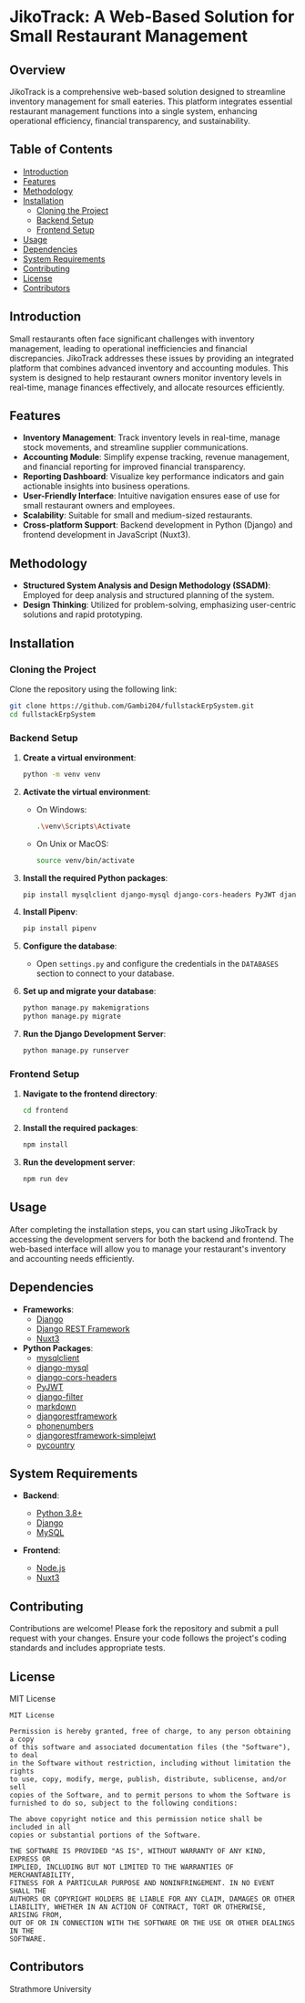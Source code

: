 
# JikoTrack: A Web-Based Solution for Small Restaurant Management

## Overview

JikoTrack is a comprehensive web-based solution designed to streamline inventory management for small eateries. This platform integrates essential restaurant management functions into a single system, enhancing operational efficiency, financial transparency, and sustainability.

## Table of Contents

- [Introduction](#introduction)
- [Features](#features)
- [Methodology](#methodology)
- [Installation](#installation)
  - [Cloning the Project](#cloning-the-project)
  - [Backend Setup](#backend-setup)
  - [Frontend Setup](#frontend-setup)
- [Usage](#usage)
- [Dependencies](#dependencies)
- [System Requirements](#system-requirements)
- [Contributing](#contributing)
- [License](#license)
- [Contributors](#contributors)

## Introduction

Small restaurants often face significant challenges with inventory management, leading to operational inefficiencies and financial discrepancies. JikoTrack addresses these issues by providing an integrated platform that combines advanced inventory and accounting modules. This system is designed to help restaurant owners monitor inventory levels in real-time, manage finances effectively, and allocate resources efficiently.

## Features

- **Inventory Management**: Track inventory levels in real-time, manage stock movements, and streamline supplier communications.
- **Accounting Module**: Simplify expense tracking, revenue management, and financial reporting for improved financial transparency.
- **Reporting Dashboard**: Visualize key performance indicators and gain actionable insights into business operations.
- **User-Friendly Interface**: Intuitive navigation ensures ease of use for small restaurant owners and employees.
- **Scalability**: Suitable for small and medium-sized restaurants.
- **Cross-platform Support**: Backend development in Python (Django) and frontend development in JavaScript (Nuxt3).

## Methodology

- **Structured System Analysis and Design Methodology (SSADM)**: Employed for deep analysis and structured planning of the system.
- **Design Thinking**: Utilized for problem-solving, emphasizing user-centric solutions and rapid prototyping.

## Installation

### Cloning the Project

Clone the repository using the following link:

```bash
git clone https://github.com/Gambi204/fullstackErpSystem.git
cd fullstackErpSystem
```

### Backend Setup

1. **Create a virtual environment**:

    ```bash
    python -m venv venv
    ```

2. **Activate the virtual environment**:
    - On Windows:
      ```bash
      .\venv\Scripts\Activate
      ```
    - On Unix or MacOS:
      ```bash
      source venv/bin/activate
      ```

3. **Install the required Python packages**:

    ```bash
    pip install mysqlclient django-mysql django-cors-headers PyJWT django-filter markdown djangorestframework phonenumbers djangorestframework-simplejwt pycountry
    ```

4. **Install Pipenv**:

    ```bash
    pip install pipenv
    ```

5. **Configure the database**:
    - Open `settings.py` and configure the credentials in the `DATABASES` section to connect to your database.

6. **Set up and migrate your database**:

    ```bash
    python manage.py makemigrations
    python manage.py migrate
    ```

7. **Run the Django Development Server**:

    ```bash
    python manage.py runserver
    ```

### Frontend Setup

1. **Navigate to the frontend directory**:

    ```bash
    cd frontend
    ```

2. **Install the required packages**:

    ```bash
    npm install
    ```

3. **Run the development server**:

    ```bash
    npm run dev
    ```

## Usage

After completing the installation steps, you can start using JikoTrack by accessing the development servers for both the backend and frontend. The web-based interface will allow you to manage your restaurant's inventory and accounting needs efficiently.

## Dependencies

- **Frameworks**:
  - [Django](https://www.djangoproject.com/)
  - [Django REST Framework](https://www.django-rest-framework.org/)
  - [Nuxt3](https://nuxt.com/)
- **Python Packages**:
  - [mysqlclient](https://pypi.org/project/mysqlclient/)
  - [django-mysql](https://pypi.org/project/django-mysql/)
  - [django-cors-headers](https://pypi.org/project/django-cors-headers/)
  - [PyJWT](https://pypi.org/project/PyJWT/)
  - [django-filter](https://pypi.org/project/django-filter/)
  - [markdown](https://pypi.org/project/Markdown/)
  - [djangorestframework](https://pypi.org/project/djangorestframework/)
  - [phonenumbers](https://pypi.org/project/phonenumbers/)
  - [djangorestframework-simplejwt](https://pypi.org/project/djangorestframework-simplejwt/)
  - [pycountry](https://pypi.org/project/pycountry/)

## System Requirements

- **Backend**:
  - [Python 3.8+](https://www.python.org/downloads/)
  - [Django](https://www.djangoproject.com/)
  - [MySQL](https://dev.mysql.com/downloads/)

- **Frontend**:
  - [Node.js](https://nodejs.org/)
  - [Nuxt3](https://nuxt.com/)

## Contributing

Contributions are welcome! Please fork the repository and submit a pull request with your changes. Ensure your code follows the project's coding standards and includes appropriate tests.

## License

MIT License

```
MIT License

Permission is hereby granted, free of charge, to any person obtaining a copy
of this software and associated documentation files (the "Software"), to deal
in the Software without restriction, including without limitation the rights
to use, copy, modify, merge, publish, distribute, sublicense, and/or sell
copies of the Software, and to permit persons to whom the Software is
furnished to do so, subject to the following conditions:

The above copyright notice and this permission notice shall be included in all
copies or substantial portions of the Software.

THE SOFTWARE IS PROVIDED "AS IS", WITHOUT WARRANTY OF ANY KIND, EXPRESS OR
IMPLIED, INCLUDING BUT NOT LIMITED TO THE WARRANTIES OF MERCHANTABILITY,
FITNESS FOR A PARTICULAR PURPOSE AND NONINFRINGEMENT. IN NO EVENT SHALL THE
AUTHORS OR COPYRIGHT HOLDERS BE LIABLE FOR ANY CLAIM, DAMAGES OR OTHER
LIABILITY, WHETHER IN AN ACTION OF CONTRACT, TORT OR OTHERWISE, ARISING FROM,
OUT OF OR IN CONNECTION WITH THE SOFTWARE OR THE USE OR OTHER DEALINGS IN THE
SOFTWARE.
```

## Contributors

Strathmore University
